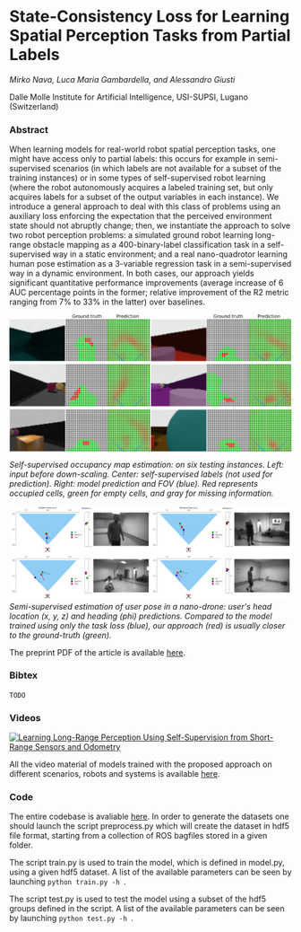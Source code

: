 # State-Consistency Loss for Learning Spatial Perception Tasks from Partial Labels

*Mirko Nava, Luca Maria Gambardella, and Alessandro Giusti*

Dalle Molle Institute for Artificial Intelligence, USI-SUPSI, Lugano (Switzerland)

### Abstract

When learning models for real-world robot spatial perception tasks, one might have access only to partial labels: this occurs for example in semi-supervised scenarios (in which labels are not available for a subset of the training instances) or in some types of self-supervised robot learning (where the robot autonomously acquires a labeled training set, but only acquires labels for a subset of the output variables in each instance).  We introduce a general approach to deal with this class of problems using an auxiliary loss enforcing the expectation that the perceived environment state should not abruptly change; then, we instantiate the approach to solve two robot perception problems: a simulated ground robot learning long-range obstacle mapping as a 400-binary-label classification task in a self-supervised way in a static environment; and a real nano-quadrotor learning human pose estimation as a 3-variable regression task in a semi-supervised way in a dynamic environment.  In both cases, our approach yields significant quantitative performance improvements (average increase of 6 AUC percentage points in the former; relative improvement of the R2 metric ranging from 7% to 33% in the latter) over baselines.

![Predictions](https://github.com/idsia-robotics/state-consistency-loss/blob/main/img/occupancy_map.png "Predictions")
*Self-supervised occupancy map estimation: on six testing instances. Left: input before down-scaling.  Center: self-supervised labels (not used for prediction).  Right: model prediction and FOV (blue). Red represents occupied cells, green for empty cells, and gray for missing information.*

![Predictions](https://github.com/idsia-robotics/state-consistency-loss/blob/main/img/user_pose.png "Predictions")
*Semi-supervised estimation of user pose in a nano-drone: user's head location (x, y, z) and heading (phi) predictions.
Compared to the model trained using only the task loss (blue), our approach (red) is usually closer to the ground-truth (green).*

The preprint PDF of the article is available [here](https://arxiv.org/abs/1809.07207).

### Bibtex

```properties
TODO
```

### Videos

[![Learning Long-Range Perception Using Self-Supervision from Short-Range Sensors and Odometry](https://github.com/idsia-robotics/state-consistency-loss/blob/main/video/video.gif)](https://youtu.be/AD69cYFinzc)

All the video material of models trained with the proposed approach on different scenarios, robots and systems is available [here](https://github.com/idsia-robotics/state-consistency-loss/tree/main/video).

### Code

The entire codebase is avaliable [here](https://github.com/idsia-robotics/state-consistency-loss/tree/main/code).
In order to generate the datasets one should launch the script preprocess.py which will create the dataset in hdf5 file format, starting from a collection of ROS bagfiles stored in a given folder.

The script train.py is used to train the model, which is defined in model.py, using a given hdf5 dataset. A list of the available parameters can be seen by launching  `python train.py -h `.

The script test.py is used to test the model using a subset of the hdf5 groups defined in the script. A list of the available parameters can be seen by launching  `python test.py -h `.
